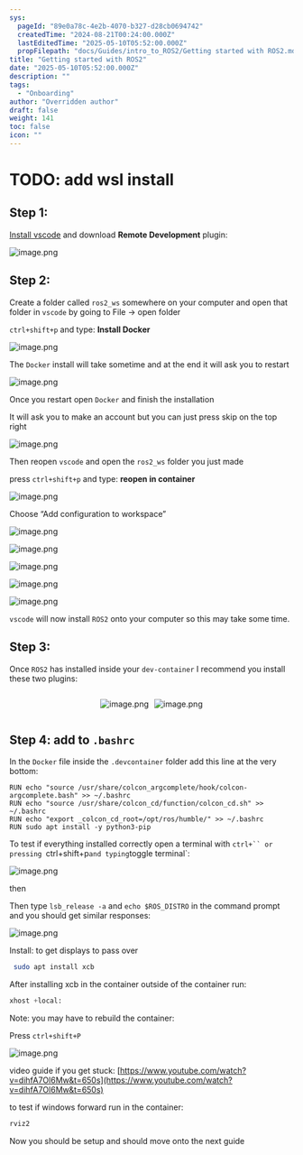 ```yaml
---
sys:
  pageId: "89e0a78c-4e2b-4070-b327-d28cb0694742"
  createdTime: "2024-08-21T00:24:00.000Z"
  lastEditedTime: "2025-05-10T05:52:00.000Z"
  propFilepath: "docs/Guides/intro_to_ROS2/Getting started with ROS2.md"
title: "Getting started with ROS2"
date: "2025-05-10T05:52:00.000Z"
description: ""
tags:
  - "Onboarding"
author: "Overridden author"
draft: false
weight: 141
toc: false
icon: ""
---
```


# TODO: add wsl install

## Step 1:

[Install vscode](https://code.visualstudio.com/download) and download **Remote Development** plugin:

![image.png](https://prod-files-secure.s3.us-west-2.amazonaws.com/d518164a-d88e-44d1-a4ee-3adb3bd8bce0/efb52993-1881-4a40-b95e-6f020334f022/image.png?X-Amz-Algorithm=AWS4-HMAC-SHA256&X-Amz-Content-Sha256=UNSIGNED-PAYLOAD&X-Amz-Credential=ASIAZI2LB466TQGZVBQZ%2F20250617%2Fus-west-2%2Fs3%2Faws4_request&X-Amz-Date=20250617T061321Z&X-Amz-Expires=3600&X-Amz-Security-Token=IQoJb3JpZ2luX2VjEIX%2F%2F%2F%2F%2F%2F%2F%2F%2F%2FwEaCXVzLXdlc3QtMiJIMEYCIQDZoh4IFT9qVK%2BHyyzFAa59F9RM%2F8n%2FTViLJ6vBqkK85QIhAI%2BzTZmnBkm3B5TqeP5x2JApPOnsttcXrVhYNjVzElK7Kv8DCG4QABoMNjM3NDIzMTgzODA1IgyKhuV%2F4qhQGpGkWk8q3ANDGtxM54E2Oxw%2F12gCw6ThxiejVCjqNIqUFOhC5ucsFDlSFJpF%2FtXracGi56doj8q50f2Clwabl91L2SKujs1BxEyvxSqCXpEqm0S2qg04U0G%2F%2Bz1QbDzvnnSqaLhNnZk%2Bsx5EaqLEOJmkJJ5IxW7VblXLXAN2kki%2Bczu1RApiUUshxyVmR%2FyEZBVUwfKAlJEqv01KiWoyC4m%2BRReEgu%2FtmVFdXGdH8iJvoVVh3Q8H5WBDAaEK7PgnU5Df5Lf134oYd8hQtJcDfdrMWlwvU4hYMdElso%2F8WeNhk8fz8m1JwC22TsEzUBxinNpABtbg0AWUN7nKJuf6Ikt2m9NcoZEwqob7nM8Suep5jLnwAQZJgMl3mPPQjukOJo9jyG7u0lcx6kKnMjWnuU09WvV8dqkWifeFcuLIZ0nWBF93%2BFJzY9DPHO35xiLQApkxdshKQTzx9mNFHG%2FvhvuDVxw458z1wFSP%2BotDluu250JYZ5Zy9krsoYQQIuKDGslDIFglCpooXObWeqMCsiPArYH%2FcTXG5I69nqEBbbam%2Fal5LTaK6Mop2%2BU8KvVqBLVNTYFgD3CWdmuAe9ax%2FwATl9kD0FutgTEOBGZ7tuwBY85SCVXYvGshwE%2FgWZt6We8v6TCS7cPCBjqkAQX1EstAs85QUDT%2BVN2vZaL%2Bro2%2BLgMPkbkD9iSM6dDEH1SQ%2FPQCINzLzsThGfPALkJO%2FMPazAgg14gBS0uJG2Zn8O5S6lUI7Ovr3aeIH9awgDUtwFs%2FpBfDAQsuk1x9sBsHdMj1%2BIQ53M%2BHVsdskDeozGm6vKXTRUmUUC8kh0gew1777cqE%2F4sqIVeMSY6RJQfcFT0Wj%2BRptDXPhZDxoNtLKXwU&X-Amz-Signature=9874261ad4c0a12e279bfe88a08c7b9de5123e02ff8511d81d13cfb733950360&X-Amz-SignedHeaders=host&x-amz-checksum-mode=ENABLED&x-id=GetObject)

## Step 2:

Create a folder called `ros2_ws` somewhere on your computer and open that folder in `vscode` by going to File → open folder 

`ctrl+shift+p` and type: **Install Docker**

![image.png](https://prod-files-secure.s3.us-west-2.amazonaws.com/d518164a-d88e-44d1-a4ee-3adb3bd8bce0/2269dc0e-1cd5-47ff-bceb-c04ad9b2eab0/image.png?X-Amz-Algorithm=AWS4-HMAC-SHA256&X-Amz-Content-Sha256=UNSIGNED-PAYLOAD&X-Amz-Credential=ASIAZI2LB466TQGZVBQZ%2F20250617%2Fus-west-2%2Fs3%2Faws4_request&X-Amz-Date=20250617T061321Z&X-Amz-Expires=3600&X-Amz-Security-Token=IQoJb3JpZ2luX2VjEIX%2F%2F%2F%2F%2F%2F%2F%2F%2F%2FwEaCXVzLXdlc3QtMiJIMEYCIQDZoh4IFT9qVK%2BHyyzFAa59F9RM%2F8n%2FTViLJ6vBqkK85QIhAI%2BzTZmnBkm3B5TqeP5x2JApPOnsttcXrVhYNjVzElK7Kv8DCG4QABoMNjM3NDIzMTgzODA1IgyKhuV%2F4qhQGpGkWk8q3ANDGtxM54E2Oxw%2F12gCw6ThxiejVCjqNIqUFOhC5ucsFDlSFJpF%2FtXracGi56doj8q50f2Clwabl91L2SKujs1BxEyvxSqCXpEqm0S2qg04U0G%2F%2Bz1QbDzvnnSqaLhNnZk%2Bsx5EaqLEOJmkJJ5IxW7VblXLXAN2kki%2Bczu1RApiUUshxyVmR%2FyEZBVUwfKAlJEqv01KiWoyC4m%2BRReEgu%2FtmVFdXGdH8iJvoVVh3Q8H5WBDAaEK7PgnU5Df5Lf134oYd8hQtJcDfdrMWlwvU4hYMdElso%2F8WeNhk8fz8m1JwC22TsEzUBxinNpABtbg0AWUN7nKJuf6Ikt2m9NcoZEwqob7nM8Suep5jLnwAQZJgMl3mPPQjukOJo9jyG7u0lcx6kKnMjWnuU09WvV8dqkWifeFcuLIZ0nWBF93%2BFJzY9DPHO35xiLQApkxdshKQTzx9mNFHG%2FvhvuDVxw458z1wFSP%2BotDluu250JYZ5Zy9krsoYQQIuKDGslDIFglCpooXObWeqMCsiPArYH%2FcTXG5I69nqEBbbam%2Fal5LTaK6Mop2%2BU8KvVqBLVNTYFgD3CWdmuAe9ax%2FwATl9kD0FutgTEOBGZ7tuwBY85SCVXYvGshwE%2FgWZt6We8v6TCS7cPCBjqkAQX1EstAs85QUDT%2BVN2vZaL%2Bro2%2BLgMPkbkD9iSM6dDEH1SQ%2FPQCINzLzsThGfPALkJO%2FMPazAgg14gBS0uJG2Zn8O5S6lUI7Ovr3aeIH9awgDUtwFs%2FpBfDAQsuk1x9sBsHdMj1%2BIQ53M%2BHVsdskDeozGm6vKXTRUmUUC8kh0gew1777cqE%2F4sqIVeMSY6RJQfcFT0Wj%2BRptDXPhZDxoNtLKXwU&X-Amz-Signature=2da5e2feb234a105449b2e74b5b6c8bc5e22e305ed5269cc71b106929838ef2b&X-Amz-SignedHeaders=host&x-amz-checksum-mode=ENABLED&x-id=GetObject)

The `Docker` install will take sometime and at the end it will ask you to restart

![image.png](https://prod-files-secure.s3.us-west-2.amazonaws.com/d518164a-d88e-44d1-a4ee-3adb3bd8bce0/ed233f78-be33-4b1f-b89c-9c346c0e961e/image.png?X-Amz-Algorithm=AWS4-HMAC-SHA256&X-Amz-Content-Sha256=UNSIGNED-PAYLOAD&X-Amz-Credential=ASIAZI2LB466TQGZVBQZ%2F20250617%2Fus-west-2%2Fs3%2Faws4_request&X-Amz-Date=20250617T061321Z&X-Amz-Expires=3600&X-Amz-Security-Token=IQoJb3JpZ2luX2VjEIX%2F%2F%2F%2F%2F%2F%2F%2F%2F%2FwEaCXVzLXdlc3QtMiJIMEYCIQDZoh4IFT9qVK%2BHyyzFAa59F9RM%2F8n%2FTViLJ6vBqkK85QIhAI%2BzTZmnBkm3B5TqeP5x2JApPOnsttcXrVhYNjVzElK7Kv8DCG4QABoMNjM3NDIzMTgzODA1IgyKhuV%2F4qhQGpGkWk8q3ANDGtxM54E2Oxw%2F12gCw6ThxiejVCjqNIqUFOhC5ucsFDlSFJpF%2FtXracGi56doj8q50f2Clwabl91L2SKujs1BxEyvxSqCXpEqm0S2qg04U0G%2F%2Bz1QbDzvnnSqaLhNnZk%2Bsx5EaqLEOJmkJJ5IxW7VblXLXAN2kki%2Bczu1RApiUUshxyVmR%2FyEZBVUwfKAlJEqv01KiWoyC4m%2BRReEgu%2FtmVFdXGdH8iJvoVVh3Q8H5WBDAaEK7PgnU5Df5Lf134oYd8hQtJcDfdrMWlwvU4hYMdElso%2F8WeNhk8fz8m1JwC22TsEzUBxinNpABtbg0AWUN7nKJuf6Ikt2m9NcoZEwqob7nM8Suep5jLnwAQZJgMl3mPPQjukOJo9jyG7u0lcx6kKnMjWnuU09WvV8dqkWifeFcuLIZ0nWBF93%2BFJzY9DPHO35xiLQApkxdshKQTzx9mNFHG%2FvhvuDVxw458z1wFSP%2BotDluu250JYZ5Zy9krsoYQQIuKDGslDIFglCpooXObWeqMCsiPArYH%2FcTXG5I69nqEBbbam%2Fal5LTaK6Mop2%2BU8KvVqBLVNTYFgD3CWdmuAe9ax%2FwATl9kD0FutgTEOBGZ7tuwBY85SCVXYvGshwE%2FgWZt6We8v6TCS7cPCBjqkAQX1EstAs85QUDT%2BVN2vZaL%2Bro2%2BLgMPkbkD9iSM6dDEH1SQ%2FPQCINzLzsThGfPALkJO%2FMPazAgg14gBS0uJG2Zn8O5S6lUI7Ovr3aeIH9awgDUtwFs%2FpBfDAQsuk1x9sBsHdMj1%2BIQ53M%2BHVsdskDeozGm6vKXTRUmUUC8kh0gew1777cqE%2F4sqIVeMSY6RJQfcFT0Wj%2BRptDXPhZDxoNtLKXwU&X-Amz-Signature=f9b1e696372c05e48ed3e73f074add7daaf08889c4df315f465a8fc7eb074393&X-Amz-SignedHeaders=host&x-amz-checksum-mode=ENABLED&x-id=GetObject)

Once you restart open `Docker` and finish the installation

It will ask you to make an account but you can just press skip on the top right

![image.png](https://prod-files-secure.s3.us-west-2.amazonaws.com/d518164a-d88e-44d1-a4ee-3adb3bd8bce0/21010ad9-1659-4fd9-9f59-9932a09b2a3d/image.png?X-Amz-Algorithm=AWS4-HMAC-SHA256&X-Amz-Content-Sha256=UNSIGNED-PAYLOAD&X-Amz-Credential=ASIAZI2LB466TQGZVBQZ%2F20250617%2Fus-west-2%2Fs3%2Faws4_request&X-Amz-Date=20250617T061321Z&X-Amz-Expires=3600&X-Amz-Security-Token=IQoJb3JpZ2luX2VjEIX%2F%2F%2F%2F%2F%2F%2F%2F%2F%2FwEaCXVzLXdlc3QtMiJIMEYCIQDZoh4IFT9qVK%2BHyyzFAa59F9RM%2F8n%2FTViLJ6vBqkK85QIhAI%2BzTZmnBkm3B5TqeP5x2JApPOnsttcXrVhYNjVzElK7Kv8DCG4QABoMNjM3NDIzMTgzODA1IgyKhuV%2F4qhQGpGkWk8q3ANDGtxM54E2Oxw%2F12gCw6ThxiejVCjqNIqUFOhC5ucsFDlSFJpF%2FtXracGi56doj8q50f2Clwabl91L2SKujs1BxEyvxSqCXpEqm0S2qg04U0G%2F%2Bz1QbDzvnnSqaLhNnZk%2Bsx5EaqLEOJmkJJ5IxW7VblXLXAN2kki%2Bczu1RApiUUshxyVmR%2FyEZBVUwfKAlJEqv01KiWoyC4m%2BRReEgu%2FtmVFdXGdH8iJvoVVh3Q8H5WBDAaEK7PgnU5Df5Lf134oYd8hQtJcDfdrMWlwvU4hYMdElso%2F8WeNhk8fz8m1JwC22TsEzUBxinNpABtbg0AWUN7nKJuf6Ikt2m9NcoZEwqob7nM8Suep5jLnwAQZJgMl3mPPQjukOJo9jyG7u0lcx6kKnMjWnuU09WvV8dqkWifeFcuLIZ0nWBF93%2BFJzY9DPHO35xiLQApkxdshKQTzx9mNFHG%2FvhvuDVxw458z1wFSP%2BotDluu250JYZ5Zy9krsoYQQIuKDGslDIFglCpooXObWeqMCsiPArYH%2FcTXG5I69nqEBbbam%2Fal5LTaK6Mop2%2BU8KvVqBLVNTYFgD3CWdmuAe9ax%2FwATl9kD0FutgTEOBGZ7tuwBY85SCVXYvGshwE%2FgWZt6We8v6TCS7cPCBjqkAQX1EstAs85QUDT%2BVN2vZaL%2Bro2%2BLgMPkbkD9iSM6dDEH1SQ%2FPQCINzLzsThGfPALkJO%2FMPazAgg14gBS0uJG2Zn8O5S6lUI7Ovr3aeIH9awgDUtwFs%2FpBfDAQsuk1x9sBsHdMj1%2BIQ53M%2BHVsdskDeozGm6vKXTRUmUUC8kh0gew1777cqE%2F4sqIVeMSY6RJQfcFT0Wj%2BRptDXPhZDxoNtLKXwU&X-Amz-Signature=5127f6dde7af5cab617696ef7eb8e7b991a3a65d82af17acc4794d5263fbbf2a&X-Amz-SignedHeaders=host&x-amz-checksum-mode=ENABLED&x-id=GetObject)

Then reopen `vscode` and open the `ros2_ws` folder you just made

press `ctrl+shift+p` and type: **reopen in container**

![image.png](https://prod-files-secure.s3.us-west-2.amazonaws.com/d518164a-d88e-44d1-a4ee-3adb3bd8bce0/4e93b8c2-41ad-488c-8095-c74205196118/image.png?X-Amz-Algorithm=AWS4-HMAC-SHA256&X-Amz-Content-Sha256=UNSIGNED-PAYLOAD&X-Amz-Credential=ASIAZI2LB466TQGZVBQZ%2F20250617%2Fus-west-2%2Fs3%2Faws4_request&X-Amz-Date=20250617T061321Z&X-Amz-Expires=3600&X-Amz-Security-Token=IQoJb3JpZ2luX2VjEIX%2F%2F%2F%2F%2F%2F%2F%2F%2F%2FwEaCXVzLXdlc3QtMiJIMEYCIQDZoh4IFT9qVK%2BHyyzFAa59F9RM%2F8n%2FTViLJ6vBqkK85QIhAI%2BzTZmnBkm3B5TqeP5x2JApPOnsttcXrVhYNjVzElK7Kv8DCG4QABoMNjM3NDIzMTgzODA1IgyKhuV%2F4qhQGpGkWk8q3ANDGtxM54E2Oxw%2F12gCw6ThxiejVCjqNIqUFOhC5ucsFDlSFJpF%2FtXracGi56doj8q50f2Clwabl91L2SKujs1BxEyvxSqCXpEqm0S2qg04U0G%2F%2Bz1QbDzvnnSqaLhNnZk%2Bsx5EaqLEOJmkJJ5IxW7VblXLXAN2kki%2Bczu1RApiUUshxyVmR%2FyEZBVUwfKAlJEqv01KiWoyC4m%2BRReEgu%2FtmVFdXGdH8iJvoVVh3Q8H5WBDAaEK7PgnU5Df5Lf134oYd8hQtJcDfdrMWlwvU4hYMdElso%2F8WeNhk8fz8m1JwC22TsEzUBxinNpABtbg0AWUN7nKJuf6Ikt2m9NcoZEwqob7nM8Suep5jLnwAQZJgMl3mPPQjukOJo9jyG7u0lcx6kKnMjWnuU09WvV8dqkWifeFcuLIZ0nWBF93%2BFJzY9DPHO35xiLQApkxdshKQTzx9mNFHG%2FvhvuDVxw458z1wFSP%2BotDluu250JYZ5Zy9krsoYQQIuKDGslDIFglCpooXObWeqMCsiPArYH%2FcTXG5I69nqEBbbam%2Fal5LTaK6Mop2%2BU8KvVqBLVNTYFgD3CWdmuAe9ax%2FwATl9kD0FutgTEOBGZ7tuwBY85SCVXYvGshwE%2FgWZt6We8v6TCS7cPCBjqkAQX1EstAs85QUDT%2BVN2vZaL%2Bro2%2BLgMPkbkD9iSM6dDEH1SQ%2FPQCINzLzsThGfPALkJO%2FMPazAgg14gBS0uJG2Zn8O5S6lUI7Ovr3aeIH9awgDUtwFs%2FpBfDAQsuk1x9sBsHdMj1%2BIQ53M%2BHVsdskDeozGm6vKXTRUmUUC8kh0gew1777cqE%2F4sqIVeMSY6RJQfcFT0Wj%2BRptDXPhZDxoNtLKXwU&X-Amz-Signature=561ca9a29876638c859d849ba507a8c75f758730ae3dce12fa74546cc671a54f&X-Amz-SignedHeaders=host&x-amz-checksum-mode=ENABLED&x-id=GetObject)

Choose “Add configuration to workspace”

![image.png](https://prod-files-secure.s3.us-west-2.amazonaws.com/d518164a-d88e-44d1-a4ee-3adb3bd8bce0/9560b282-5060-4989-ba37-97e7b2c22476/image.png?X-Amz-Algorithm=AWS4-HMAC-SHA256&X-Amz-Content-Sha256=UNSIGNED-PAYLOAD&X-Amz-Credential=ASIAZI2LB466TQGZVBQZ%2F20250617%2Fus-west-2%2Fs3%2Faws4_request&X-Amz-Date=20250617T061321Z&X-Amz-Expires=3600&X-Amz-Security-Token=IQoJb3JpZ2luX2VjEIX%2F%2F%2F%2F%2F%2F%2F%2F%2F%2FwEaCXVzLXdlc3QtMiJIMEYCIQDZoh4IFT9qVK%2BHyyzFAa59F9RM%2F8n%2FTViLJ6vBqkK85QIhAI%2BzTZmnBkm3B5TqeP5x2JApPOnsttcXrVhYNjVzElK7Kv8DCG4QABoMNjM3NDIzMTgzODA1IgyKhuV%2F4qhQGpGkWk8q3ANDGtxM54E2Oxw%2F12gCw6ThxiejVCjqNIqUFOhC5ucsFDlSFJpF%2FtXracGi56doj8q50f2Clwabl91L2SKujs1BxEyvxSqCXpEqm0S2qg04U0G%2F%2Bz1QbDzvnnSqaLhNnZk%2Bsx5EaqLEOJmkJJ5IxW7VblXLXAN2kki%2Bczu1RApiUUshxyVmR%2FyEZBVUwfKAlJEqv01KiWoyC4m%2BRReEgu%2FtmVFdXGdH8iJvoVVh3Q8H5WBDAaEK7PgnU5Df5Lf134oYd8hQtJcDfdrMWlwvU4hYMdElso%2F8WeNhk8fz8m1JwC22TsEzUBxinNpABtbg0AWUN7nKJuf6Ikt2m9NcoZEwqob7nM8Suep5jLnwAQZJgMl3mPPQjukOJo9jyG7u0lcx6kKnMjWnuU09WvV8dqkWifeFcuLIZ0nWBF93%2BFJzY9DPHO35xiLQApkxdshKQTzx9mNFHG%2FvhvuDVxw458z1wFSP%2BotDluu250JYZ5Zy9krsoYQQIuKDGslDIFglCpooXObWeqMCsiPArYH%2FcTXG5I69nqEBbbam%2Fal5LTaK6Mop2%2BU8KvVqBLVNTYFgD3CWdmuAe9ax%2FwATl9kD0FutgTEOBGZ7tuwBY85SCVXYvGshwE%2FgWZt6We8v6TCS7cPCBjqkAQX1EstAs85QUDT%2BVN2vZaL%2Bro2%2BLgMPkbkD9iSM6dDEH1SQ%2FPQCINzLzsThGfPALkJO%2FMPazAgg14gBS0uJG2Zn8O5S6lUI7Ovr3aeIH9awgDUtwFs%2FpBfDAQsuk1x9sBsHdMj1%2BIQ53M%2BHVsdskDeozGm6vKXTRUmUUC8kh0gew1777cqE%2F4sqIVeMSY6RJQfcFT0Wj%2BRptDXPhZDxoNtLKXwU&X-Amz-Signature=a842135d0471496ebc071ffbfe61428f19dbbf8025719cf435920ec167f0250b&X-Amz-SignedHeaders=host&x-amz-checksum-mode=ENABLED&x-id=GetObject)

![image.png](https://prod-files-secure.s3.us-west-2.amazonaws.com/d518164a-d88e-44d1-a4ee-3adb3bd8bce0/2ee63f81-886b-48e8-a553-dc6e5eac99e4/image.png?X-Amz-Algorithm=AWS4-HMAC-SHA256&X-Amz-Content-Sha256=UNSIGNED-PAYLOAD&X-Amz-Credential=ASIAZI2LB466TQGZVBQZ%2F20250617%2Fus-west-2%2Fs3%2Faws4_request&X-Amz-Date=20250617T061321Z&X-Amz-Expires=3600&X-Amz-Security-Token=IQoJb3JpZ2luX2VjEIX%2F%2F%2F%2F%2F%2F%2F%2F%2F%2FwEaCXVzLXdlc3QtMiJIMEYCIQDZoh4IFT9qVK%2BHyyzFAa59F9RM%2F8n%2FTViLJ6vBqkK85QIhAI%2BzTZmnBkm3B5TqeP5x2JApPOnsttcXrVhYNjVzElK7Kv8DCG4QABoMNjM3NDIzMTgzODA1IgyKhuV%2F4qhQGpGkWk8q3ANDGtxM54E2Oxw%2F12gCw6ThxiejVCjqNIqUFOhC5ucsFDlSFJpF%2FtXracGi56doj8q50f2Clwabl91L2SKujs1BxEyvxSqCXpEqm0S2qg04U0G%2F%2Bz1QbDzvnnSqaLhNnZk%2Bsx5EaqLEOJmkJJ5IxW7VblXLXAN2kki%2Bczu1RApiUUshxyVmR%2FyEZBVUwfKAlJEqv01KiWoyC4m%2BRReEgu%2FtmVFdXGdH8iJvoVVh3Q8H5WBDAaEK7PgnU5Df5Lf134oYd8hQtJcDfdrMWlwvU4hYMdElso%2F8WeNhk8fz8m1JwC22TsEzUBxinNpABtbg0AWUN7nKJuf6Ikt2m9NcoZEwqob7nM8Suep5jLnwAQZJgMl3mPPQjukOJo9jyG7u0lcx6kKnMjWnuU09WvV8dqkWifeFcuLIZ0nWBF93%2BFJzY9DPHO35xiLQApkxdshKQTzx9mNFHG%2FvhvuDVxw458z1wFSP%2BotDluu250JYZ5Zy9krsoYQQIuKDGslDIFglCpooXObWeqMCsiPArYH%2FcTXG5I69nqEBbbam%2Fal5LTaK6Mop2%2BU8KvVqBLVNTYFgD3CWdmuAe9ax%2FwATl9kD0FutgTEOBGZ7tuwBY85SCVXYvGshwE%2FgWZt6We8v6TCS7cPCBjqkAQX1EstAs85QUDT%2BVN2vZaL%2Bro2%2BLgMPkbkD9iSM6dDEH1SQ%2FPQCINzLzsThGfPALkJO%2FMPazAgg14gBS0uJG2Zn8O5S6lUI7Ovr3aeIH9awgDUtwFs%2FpBfDAQsuk1x9sBsHdMj1%2BIQ53M%2BHVsdskDeozGm6vKXTRUmUUC8kh0gew1777cqE%2F4sqIVeMSY6RJQfcFT0Wj%2BRptDXPhZDxoNtLKXwU&X-Amz-Signature=5a97986b40f26e5ca7ad3c1b058f3835bb7f91182cfe5a796bece9917d81e7ba&X-Amz-SignedHeaders=host&x-amz-checksum-mode=ENABLED&x-id=GetObject)

![image.png](https://prod-files-secure.s3.us-west-2.amazonaws.com/d518164a-d88e-44d1-a4ee-3adb3bd8bce0/ae1580b2-b048-407e-aed9-b584224a7a04/image.png?X-Amz-Algorithm=AWS4-HMAC-SHA256&X-Amz-Content-Sha256=UNSIGNED-PAYLOAD&X-Amz-Credential=ASIAZI2LB466TQGZVBQZ%2F20250617%2Fus-west-2%2Fs3%2Faws4_request&X-Amz-Date=20250617T061321Z&X-Amz-Expires=3600&X-Amz-Security-Token=IQoJb3JpZ2luX2VjEIX%2F%2F%2F%2F%2F%2F%2F%2F%2F%2FwEaCXVzLXdlc3QtMiJIMEYCIQDZoh4IFT9qVK%2BHyyzFAa59F9RM%2F8n%2FTViLJ6vBqkK85QIhAI%2BzTZmnBkm3B5TqeP5x2JApPOnsttcXrVhYNjVzElK7Kv8DCG4QABoMNjM3NDIzMTgzODA1IgyKhuV%2F4qhQGpGkWk8q3ANDGtxM54E2Oxw%2F12gCw6ThxiejVCjqNIqUFOhC5ucsFDlSFJpF%2FtXracGi56doj8q50f2Clwabl91L2SKujs1BxEyvxSqCXpEqm0S2qg04U0G%2F%2Bz1QbDzvnnSqaLhNnZk%2Bsx5EaqLEOJmkJJ5IxW7VblXLXAN2kki%2Bczu1RApiUUshxyVmR%2FyEZBVUwfKAlJEqv01KiWoyC4m%2BRReEgu%2FtmVFdXGdH8iJvoVVh3Q8H5WBDAaEK7PgnU5Df5Lf134oYd8hQtJcDfdrMWlwvU4hYMdElso%2F8WeNhk8fz8m1JwC22TsEzUBxinNpABtbg0AWUN7nKJuf6Ikt2m9NcoZEwqob7nM8Suep5jLnwAQZJgMl3mPPQjukOJo9jyG7u0lcx6kKnMjWnuU09WvV8dqkWifeFcuLIZ0nWBF93%2BFJzY9DPHO35xiLQApkxdshKQTzx9mNFHG%2FvhvuDVxw458z1wFSP%2BotDluu250JYZ5Zy9krsoYQQIuKDGslDIFglCpooXObWeqMCsiPArYH%2FcTXG5I69nqEBbbam%2Fal5LTaK6Mop2%2BU8KvVqBLVNTYFgD3CWdmuAe9ax%2FwATl9kD0FutgTEOBGZ7tuwBY85SCVXYvGshwE%2FgWZt6We8v6TCS7cPCBjqkAQX1EstAs85QUDT%2BVN2vZaL%2Bro2%2BLgMPkbkD9iSM6dDEH1SQ%2FPQCINzLzsThGfPALkJO%2FMPazAgg14gBS0uJG2Zn8O5S6lUI7Ovr3aeIH9awgDUtwFs%2FpBfDAQsuk1x9sBsHdMj1%2BIQ53M%2BHVsdskDeozGm6vKXTRUmUUC8kh0gew1777cqE%2F4sqIVeMSY6RJQfcFT0Wj%2BRptDXPhZDxoNtLKXwU&X-Amz-Signature=02dc57d71509b96ee4aade1fdfa84be93cfb44ba35474c94ffa862924d198895&X-Amz-SignedHeaders=host&x-amz-checksum-mode=ENABLED&x-id=GetObject)

![image.png](https://prod-files-secure.s3.us-west-2.amazonaws.com/d518164a-d88e-44d1-a4ee-3adb3bd8bce0/53255b28-f75e-430f-b9e3-c0ac8577e42b/image.png?X-Amz-Algorithm=AWS4-HMAC-SHA256&X-Amz-Content-Sha256=UNSIGNED-PAYLOAD&X-Amz-Credential=ASIAZI2LB466TQGZVBQZ%2F20250617%2Fus-west-2%2Fs3%2Faws4_request&X-Amz-Date=20250617T061321Z&X-Amz-Expires=3600&X-Amz-Security-Token=IQoJb3JpZ2luX2VjEIX%2F%2F%2F%2F%2F%2F%2F%2F%2F%2FwEaCXVzLXdlc3QtMiJIMEYCIQDZoh4IFT9qVK%2BHyyzFAa59F9RM%2F8n%2FTViLJ6vBqkK85QIhAI%2BzTZmnBkm3B5TqeP5x2JApPOnsttcXrVhYNjVzElK7Kv8DCG4QABoMNjM3NDIzMTgzODA1IgyKhuV%2F4qhQGpGkWk8q3ANDGtxM54E2Oxw%2F12gCw6ThxiejVCjqNIqUFOhC5ucsFDlSFJpF%2FtXracGi56doj8q50f2Clwabl91L2SKujs1BxEyvxSqCXpEqm0S2qg04U0G%2F%2Bz1QbDzvnnSqaLhNnZk%2Bsx5EaqLEOJmkJJ5IxW7VblXLXAN2kki%2Bczu1RApiUUshxyVmR%2FyEZBVUwfKAlJEqv01KiWoyC4m%2BRReEgu%2FtmVFdXGdH8iJvoVVh3Q8H5WBDAaEK7PgnU5Df5Lf134oYd8hQtJcDfdrMWlwvU4hYMdElso%2F8WeNhk8fz8m1JwC22TsEzUBxinNpABtbg0AWUN7nKJuf6Ikt2m9NcoZEwqob7nM8Suep5jLnwAQZJgMl3mPPQjukOJo9jyG7u0lcx6kKnMjWnuU09WvV8dqkWifeFcuLIZ0nWBF93%2BFJzY9DPHO35xiLQApkxdshKQTzx9mNFHG%2FvhvuDVxw458z1wFSP%2BotDluu250JYZ5Zy9krsoYQQIuKDGslDIFglCpooXObWeqMCsiPArYH%2FcTXG5I69nqEBbbam%2Fal5LTaK6Mop2%2BU8KvVqBLVNTYFgD3CWdmuAe9ax%2FwATl9kD0FutgTEOBGZ7tuwBY85SCVXYvGshwE%2FgWZt6We8v6TCS7cPCBjqkAQX1EstAs85QUDT%2BVN2vZaL%2Bro2%2BLgMPkbkD9iSM6dDEH1SQ%2FPQCINzLzsThGfPALkJO%2FMPazAgg14gBS0uJG2Zn8O5S6lUI7Ovr3aeIH9awgDUtwFs%2FpBfDAQsuk1x9sBsHdMj1%2BIQ53M%2BHVsdskDeozGm6vKXTRUmUUC8kh0gew1777cqE%2F4sqIVeMSY6RJQfcFT0Wj%2BRptDXPhZDxoNtLKXwU&X-Amz-Signature=5cd7146dc70668efb376b00069a1a0f35742259ae83c6a1c0376c05f043f32ef&X-Amz-SignedHeaders=host&x-amz-checksum-mode=ENABLED&x-id=GetObject)

![image.png](https://prod-files-secure.s3.us-west-2.amazonaws.com/d518164a-d88e-44d1-a4ee-3adb3bd8bce0/7c562767-5af9-4ffb-97d1-327bcdf4ee00/image.png?X-Amz-Algorithm=AWS4-HMAC-SHA256&X-Amz-Content-Sha256=UNSIGNED-PAYLOAD&X-Amz-Credential=ASIAZI2LB466TQGZVBQZ%2F20250617%2Fus-west-2%2Fs3%2Faws4_request&X-Amz-Date=20250617T061321Z&X-Amz-Expires=3600&X-Amz-Security-Token=IQoJb3JpZ2luX2VjEIX%2F%2F%2F%2F%2F%2F%2F%2F%2F%2FwEaCXVzLXdlc3QtMiJIMEYCIQDZoh4IFT9qVK%2BHyyzFAa59F9RM%2F8n%2FTViLJ6vBqkK85QIhAI%2BzTZmnBkm3B5TqeP5x2JApPOnsttcXrVhYNjVzElK7Kv8DCG4QABoMNjM3NDIzMTgzODA1IgyKhuV%2F4qhQGpGkWk8q3ANDGtxM54E2Oxw%2F12gCw6ThxiejVCjqNIqUFOhC5ucsFDlSFJpF%2FtXracGi56doj8q50f2Clwabl91L2SKujs1BxEyvxSqCXpEqm0S2qg04U0G%2F%2Bz1QbDzvnnSqaLhNnZk%2Bsx5EaqLEOJmkJJ5IxW7VblXLXAN2kki%2Bczu1RApiUUshxyVmR%2FyEZBVUwfKAlJEqv01KiWoyC4m%2BRReEgu%2FtmVFdXGdH8iJvoVVh3Q8H5WBDAaEK7PgnU5Df5Lf134oYd8hQtJcDfdrMWlwvU4hYMdElso%2F8WeNhk8fz8m1JwC22TsEzUBxinNpABtbg0AWUN7nKJuf6Ikt2m9NcoZEwqob7nM8Suep5jLnwAQZJgMl3mPPQjukOJo9jyG7u0lcx6kKnMjWnuU09WvV8dqkWifeFcuLIZ0nWBF93%2BFJzY9DPHO35xiLQApkxdshKQTzx9mNFHG%2FvhvuDVxw458z1wFSP%2BotDluu250JYZ5Zy9krsoYQQIuKDGslDIFglCpooXObWeqMCsiPArYH%2FcTXG5I69nqEBbbam%2Fal5LTaK6Mop2%2BU8KvVqBLVNTYFgD3CWdmuAe9ax%2FwATl9kD0FutgTEOBGZ7tuwBY85SCVXYvGshwE%2FgWZt6We8v6TCS7cPCBjqkAQX1EstAs85QUDT%2BVN2vZaL%2Bro2%2BLgMPkbkD9iSM6dDEH1SQ%2FPQCINzLzsThGfPALkJO%2FMPazAgg14gBS0uJG2Zn8O5S6lUI7Ovr3aeIH9awgDUtwFs%2FpBfDAQsuk1x9sBsHdMj1%2BIQ53M%2BHVsdskDeozGm6vKXTRUmUUC8kh0gew1777cqE%2F4sqIVeMSY6RJQfcFT0Wj%2BRptDXPhZDxoNtLKXwU&X-Amz-Signature=caa3e3de969b621bd7da968235f4307a90d379c2bc85d9e476b5353b88c94cc8&X-Amz-SignedHeaders=host&x-amz-checksum-mode=ENABLED&x-id=GetObject)

`vscode` will now install `ROS2` onto your computer so this may take some time.

## Step 3:

Once `ROS2` has installed inside your `dev-container` I recommend you install these two plugins:

<div style="display: flex;flex-direction: row; column-gap:10px; max-width: 630px;justify-content: center;">
<div>

![image.png](https://prod-files-secure.s3.us-west-2.amazonaws.com/d518164a-d88e-44d1-a4ee-3adb3bd8bce0/3fc3d550-5a54-4ba1-ba6b-faa01cdb7369/image.png?X-Amz-Algorithm=AWS4-HMAC-SHA256&X-Amz-Content-Sha256=UNSIGNED-PAYLOAD&X-Amz-Credential=ASIAZI2LB4662B5XOVCE%2F20250617%2Fus-west-2%2Fs3%2Faws4_request&X-Amz-Date=20250617T061326Z&X-Amz-Expires=3600&X-Amz-Security-Token=IQoJb3JpZ2luX2VjEIX%2F%2F%2F%2F%2F%2F%2F%2F%2F%2FwEaCXVzLXdlc3QtMiJHMEUCIDTG9iD2H8qMPM9KqoWZVzpu%2Fw7gMt26jcK58FkT2BcKAiEA4s%2B%2F8GgeZHXVInFqNdBe639d4GUb0Z8jEriODxs7m5Iq%2FwMIbhAAGgw2Mzc0MjMxODM4MDUiDFtkubxeXSA2DM7OOSrcA3dqLBUQ4gZ%2Fs6vAImLEaZCogjhAevGbkiOZXtTAqvBOxj6qNSGJ3yVNvaL%2BiDXlsmkXjDzK9oye0fW0zVOAfFXoxH1NCykODVn6bOvPVDKB42uDkPGg7Lic1Y0MsP1XgUkSeO%2FZ5mSFwhlsWMD6UrjuitIW2UdZfaLGoxgw1ZQFN%2Bt%2FPFDr%2FU9amEwblJ9EwDOL%2FarVEGN1ybXGhquE6057KMLc76P3MyVnegnY%2FWFp%2B5BNBxkEtTcucRoBDqGOrWbEamQx9hGIZqAEYG1b8YObhneM7F0e8TDZuZiFzmz71nK6hQ9JFF1KF39miMoAL80s4rSCi2qU%2FJsicWW3U%2BG3anvB8OJG5piXEhJ6R8TW5qUcZJq39L%2FPyEP6mVqP1N2PhqbspJAl5Cr3JdKFYL9%2BY3PgGQqozmJdJFBUyDwq6Oaw1fmGzApfFxP6cFaTNyUv%2FI%2FXSEtXZsezIwFrAhnQsp37C4Kjmiez8hkR9csSNm2x9o6%2BGN4o91iUiT0Rdg2byF35xLgHt5VIlvHtwHzpjAAElr3Fs1B5BMhX42hiFkfn0M2mGCAs3YboNlPX%2BVGZjjNiD9baKlH1M2jv1skbw8f7DXns%2FTkWTAZyDkST2txfMJrYeMjGc2JnMJrsw8IGOqUBj6HRT%2FnQh%2BHMGO12T7fJ8j%2Fkjans5XF4Oq1lwmqHgh8fRsFQs%2BAOGcuo%2BahCttOyWIBHB168fJx7Z4MBQsfIBqryMoVxTC4j5Y%2FuqIlvQgNbrn5kzzWYYnjmUQyKJGAAgeIkhtx7BrxgwU4eOdW3kxDQUc8BsAF0KVhR8qnZ%2BKttLburrND%2Fx5aYx%2BjO48l6kGo4tDKNqAaaFSQuSq4zhExVDpHm&X-Amz-Signature=f02d5e270486d675b75715a5fdb0bdd53d19ec649f041392fab44ca165001c5e&X-Amz-SignedHeaders=host&x-amz-checksum-mode=ENABLED&x-id=GetObject)

</div>
<div>

![image.png](https://prod-files-secure.s3.us-west-2.amazonaws.com/d518164a-d88e-44d1-a4ee-3adb3bd8bce0/d994cc66-13c2-4093-a5a3-f84cf4601a82/image.png?X-Amz-Algorithm=AWS4-HMAC-SHA256&X-Amz-Content-Sha256=UNSIGNED-PAYLOAD&X-Amz-Credential=ASIAZI2LB466U2XJ2QVU%2F20250617%2Fus-west-2%2Fs3%2Faws4_request&X-Amz-Date=20250617T061327Z&X-Amz-Expires=3600&X-Amz-Security-Token=IQoJb3JpZ2luX2VjEIX%2F%2F%2F%2F%2F%2F%2F%2F%2F%2FwEaCXVzLXdlc3QtMiJGMEQCIHYGnohJekLWD7vIz%2FoqIpVND%2FWHnmZr%2BUTjARmWe1QyAiALrwRzCb55PtvNz3usQaGfNOUxlgQ9aF0ZyveresZu3yr%2FAwhuEAAaDDYzNzQyMzE4MzgwNSIM0bCWfweJ4XFxoIMhKtwDOtJ6h1uHYUNCxu0coKc%2FtvUONbQaA9SUmsSX87x2Pr17rCRRpsx3e7mdEG5OvUFEn0IdMsN6i%2FiwgvjDZbfyE2X5y8LXHLKOSIgJK2ZNnKqaYPWPEuDrAc2cYYxTl3NqHkJr2Yrmw0bw0xur3mjeOpXVdPNjJt2clDIUMngwaHdvu%2BybtMfPRbFHIwD0QDNYeWWYvzRpz6nBH%2B%2B3RqYDbAq68ZYuqSZR98QmtppyR%2FP45yvKB3CwXzKwaAVJT5Cwy4C0JjzgSbTolLs7ME%2FTp8AGWTVNLzELgQ1Ho8jvKEuaDVybWRjg7jR1Z68%2B2gl1dCfQePpQYjceREWXTYz2rwTX5VKs8VleX4jBIxQUzZWFTbNhZTa08aPe0Ji%2BKudsV6y1JtPZmX2A7lO0RCopcfdpIpNOORGydEgKgWsPg94Jq2saq9tcGcAXzOkRWT%2FZj9NTdjf%2FQeddCSzIlz8tYwhvjsdNSfzFnTSSOn%2F%2BLn7GsrPwTcIZNWYBqw6%2BuwSZ2BZyAU%2F3%2BeBw75jQeu8MdrP6G03RAu94%2FdIC1zXzXh8D4Z3B0YoHIhKPbFCs3HAy4L%2FPr%2FCQu2mIVzOPFG41g8XeKBULcqCPrS3BFLWhmD6HTTeajpZcJcFR14Aw0ezDwgY6pgHkMcW9%2BaQPcEJTMjlaKb1AieDp5aBrleEqO1WzXLYfGXWFJajaZYAtvkzjvLHtOtGqHno5N%2Bu8ZveTT478Q0UnIZWykQWsdr2aajAIDy6SWuAugNLBKy89LLIDDVrtWpn9xRuW3Hav3ihsDLfgwQ5RDswWATNkfZIWWYgk8Pa%2FxJ3RFwks4SpJ8ycw86cdwkml2b3y6TBq0VdQwZeAR1V2oCXqSwUv&X-Amz-Signature=93e9d1658ced00ffe367ade5135f2a3ac3d40bfe75b1752a016f250340e561dc&X-Amz-SignedHeaders=host&x-amz-checksum-mode=ENABLED&x-id=GetObject)

</div>
</div>

## Step 4: add to `.bashrc`

In the `Docker` file inside the `.devcontainer` folder add this line at the very bottom: 

```docker
RUN echo "source /usr/share/colcon_argcomplete/hook/colcon-argcomplete.bash" >> ~/.bashrc
RUN echo "source /usr/share/colcon_cd/function/colcon_cd.sh" >> ~/.bashrc
RUN echo "export _colcon_cd_root=/opt/ros/humble/" >> ~/.bashrc
RUN sudo apt install -y python3-pip 
```

To test if everything installed correctly open a terminal with `ctrl+`` or pressing `ctrl+shift+p` and typing `toggle terminal`:

![image.png](https://prod-files-secure.s3.us-west-2.amazonaws.com/d518164a-d88e-44d1-a4ee-3adb3bd8bce0/6a4943d8-b04e-4c02-9a58-775f3384d1a5/image.png?X-Amz-Algorithm=AWS4-HMAC-SHA256&X-Amz-Content-Sha256=UNSIGNED-PAYLOAD&X-Amz-Credential=ASIAZI2LB466TQGZVBQZ%2F20250617%2Fus-west-2%2Fs3%2Faws4_request&X-Amz-Date=20250617T061321Z&X-Amz-Expires=3600&X-Amz-Security-Token=IQoJb3JpZ2luX2VjEIX%2F%2F%2F%2F%2F%2F%2F%2F%2F%2FwEaCXVzLXdlc3QtMiJIMEYCIQDZoh4IFT9qVK%2BHyyzFAa59F9RM%2F8n%2FTViLJ6vBqkK85QIhAI%2BzTZmnBkm3B5TqeP5x2JApPOnsttcXrVhYNjVzElK7Kv8DCG4QABoMNjM3NDIzMTgzODA1IgyKhuV%2F4qhQGpGkWk8q3ANDGtxM54E2Oxw%2F12gCw6ThxiejVCjqNIqUFOhC5ucsFDlSFJpF%2FtXracGi56doj8q50f2Clwabl91L2SKujs1BxEyvxSqCXpEqm0S2qg04U0G%2F%2Bz1QbDzvnnSqaLhNnZk%2Bsx5EaqLEOJmkJJ5IxW7VblXLXAN2kki%2Bczu1RApiUUshxyVmR%2FyEZBVUwfKAlJEqv01KiWoyC4m%2BRReEgu%2FtmVFdXGdH8iJvoVVh3Q8H5WBDAaEK7PgnU5Df5Lf134oYd8hQtJcDfdrMWlwvU4hYMdElso%2F8WeNhk8fz8m1JwC22TsEzUBxinNpABtbg0AWUN7nKJuf6Ikt2m9NcoZEwqob7nM8Suep5jLnwAQZJgMl3mPPQjukOJo9jyG7u0lcx6kKnMjWnuU09WvV8dqkWifeFcuLIZ0nWBF93%2BFJzY9DPHO35xiLQApkxdshKQTzx9mNFHG%2FvhvuDVxw458z1wFSP%2BotDluu250JYZ5Zy9krsoYQQIuKDGslDIFglCpooXObWeqMCsiPArYH%2FcTXG5I69nqEBbbam%2Fal5LTaK6Mop2%2BU8KvVqBLVNTYFgD3CWdmuAe9ax%2FwATl9kD0FutgTEOBGZ7tuwBY85SCVXYvGshwE%2FgWZt6We8v6TCS7cPCBjqkAQX1EstAs85QUDT%2BVN2vZaL%2Bro2%2BLgMPkbkD9iSM6dDEH1SQ%2FPQCINzLzsThGfPALkJO%2FMPazAgg14gBS0uJG2Zn8O5S6lUI7Ovr3aeIH9awgDUtwFs%2FpBfDAQsuk1x9sBsHdMj1%2BIQ53M%2BHVsdskDeozGm6vKXTRUmUUC8kh0gew1777cqE%2F4sqIVeMSY6RJQfcFT0Wj%2BRptDXPhZDxoNtLKXwU&X-Amz-Signature=0d22fa09ca7d4f3a4c5f8296f49aa1132c183c0b907c656129a352a543e5364d&X-Amz-SignedHeaders=host&x-amz-checksum-mode=ENABLED&x-id=GetObject)

then 

Then type `lsb_release -a` and `echo $ROS_DISTRO` in the command prompt and you should get similar responses:

![image.png](https://prod-files-secure.s3.us-west-2.amazonaws.com/d518164a-d88e-44d1-a4ee-3adb3bd8bce0/3e635dec-a805-4e85-8b9e-d000e5b71a4e/image.png?X-Amz-Algorithm=AWS4-HMAC-SHA256&X-Amz-Content-Sha256=UNSIGNED-PAYLOAD&X-Amz-Credential=ASIAZI2LB466TQGZVBQZ%2F20250617%2Fus-west-2%2Fs3%2Faws4_request&X-Amz-Date=20250617T061321Z&X-Amz-Expires=3600&X-Amz-Security-Token=IQoJb3JpZ2luX2VjEIX%2F%2F%2F%2F%2F%2F%2F%2F%2F%2FwEaCXVzLXdlc3QtMiJIMEYCIQDZoh4IFT9qVK%2BHyyzFAa59F9RM%2F8n%2FTViLJ6vBqkK85QIhAI%2BzTZmnBkm3B5TqeP5x2JApPOnsttcXrVhYNjVzElK7Kv8DCG4QABoMNjM3NDIzMTgzODA1IgyKhuV%2F4qhQGpGkWk8q3ANDGtxM54E2Oxw%2F12gCw6ThxiejVCjqNIqUFOhC5ucsFDlSFJpF%2FtXracGi56doj8q50f2Clwabl91L2SKujs1BxEyvxSqCXpEqm0S2qg04U0G%2F%2Bz1QbDzvnnSqaLhNnZk%2Bsx5EaqLEOJmkJJ5IxW7VblXLXAN2kki%2Bczu1RApiUUshxyVmR%2FyEZBVUwfKAlJEqv01KiWoyC4m%2BRReEgu%2FtmVFdXGdH8iJvoVVh3Q8H5WBDAaEK7PgnU5Df5Lf134oYd8hQtJcDfdrMWlwvU4hYMdElso%2F8WeNhk8fz8m1JwC22TsEzUBxinNpABtbg0AWUN7nKJuf6Ikt2m9NcoZEwqob7nM8Suep5jLnwAQZJgMl3mPPQjukOJo9jyG7u0lcx6kKnMjWnuU09WvV8dqkWifeFcuLIZ0nWBF93%2BFJzY9DPHO35xiLQApkxdshKQTzx9mNFHG%2FvhvuDVxw458z1wFSP%2BotDluu250JYZ5Zy9krsoYQQIuKDGslDIFglCpooXObWeqMCsiPArYH%2FcTXG5I69nqEBbbam%2Fal5LTaK6Mop2%2BU8KvVqBLVNTYFgD3CWdmuAe9ax%2FwATl9kD0FutgTEOBGZ7tuwBY85SCVXYvGshwE%2FgWZt6We8v6TCS7cPCBjqkAQX1EstAs85QUDT%2BVN2vZaL%2Bro2%2BLgMPkbkD9iSM6dDEH1SQ%2FPQCINzLzsThGfPALkJO%2FMPazAgg14gBS0uJG2Zn8O5S6lUI7Ovr3aeIH9awgDUtwFs%2FpBfDAQsuk1x9sBsHdMj1%2BIQ53M%2BHVsdskDeozGm6vKXTRUmUUC8kh0gew1777cqE%2F4sqIVeMSY6RJQfcFT0Wj%2BRptDXPhZDxoNtLKXwU&X-Amz-Signature=08bc4efbf48b796b9c0d9662717e8b4631366b5b09f2db33281f2c53120998c8&X-Amz-SignedHeaders=host&x-amz-checksum-mode=ENABLED&x-id=GetObject)

Install:  to get displays to pass over

```bash
 sudo apt install xcb
```

After installing xcb in the container outside of the container run:

```python
xhost +local:
```

Note: you may have to rebuild the container:

Press `ctrl+shift+P`

![image.png](https://prod-files-secure.s3.us-west-2.amazonaws.com/d518164a-d88e-44d1-a4ee-3adb3bd8bce0/6c2be660-2618-4c38-9c26-53554f7a0b7b/image.png?X-Amz-Algorithm=AWS4-HMAC-SHA256&X-Amz-Content-Sha256=UNSIGNED-PAYLOAD&X-Amz-Credential=ASIAZI2LB466TQGZVBQZ%2F20250617%2Fus-west-2%2Fs3%2Faws4_request&X-Amz-Date=20250617T061321Z&X-Amz-Expires=3600&X-Amz-Security-Token=IQoJb3JpZ2luX2VjEIX%2F%2F%2F%2F%2F%2F%2F%2F%2F%2FwEaCXVzLXdlc3QtMiJIMEYCIQDZoh4IFT9qVK%2BHyyzFAa59F9RM%2F8n%2FTViLJ6vBqkK85QIhAI%2BzTZmnBkm3B5TqeP5x2JApPOnsttcXrVhYNjVzElK7Kv8DCG4QABoMNjM3NDIzMTgzODA1IgyKhuV%2F4qhQGpGkWk8q3ANDGtxM54E2Oxw%2F12gCw6ThxiejVCjqNIqUFOhC5ucsFDlSFJpF%2FtXracGi56doj8q50f2Clwabl91L2SKujs1BxEyvxSqCXpEqm0S2qg04U0G%2F%2Bz1QbDzvnnSqaLhNnZk%2Bsx5EaqLEOJmkJJ5IxW7VblXLXAN2kki%2Bczu1RApiUUshxyVmR%2FyEZBVUwfKAlJEqv01KiWoyC4m%2BRReEgu%2FtmVFdXGdH8iJvoVVh3Q8H5WBDAaEK7PgnU5Df5Lf134oYd8hQtJcDfdrMWlwvU4hYMdElso%2F8WeNhk8fz8m1JwC22TsEzUBxinNpABtbg0AWUN7nKJuf6Ikt2m9NcoZEwqob7nM8Suep5jLnwAQZJgMl3mPPQjukOJo9jyG7u0lcx6kKnMjWnuU09WvV8dqkWifeFcuLIZ0nWBF93%2BFJzY9DPHO35xiLQApkxdshKQTzx9mNFHG%2FvhvuDVxw458z1wFSP%2BotDluu250JYZ5Zy9krsoYQQIuKDGslDIFglCpooXObWeqMCsiPArYH%2FcTXG5I69nqEBbbam%2Fal5LTaK6Mop2%2BU8KvVqBLVNTYFgD3CWdmuAe9ax%2FwATl9kD0FutgTEOBGZ7tuwBY85SCVXYvGshwE%2FgWZt6We8v6TCS7cPCBjqkAQX1EstAs85QUDT%2BVN2vZaL%2Bro2%2BLgMPkbkD9iSM6dDEH1SQ%2FPQCINzLzsThGfPALkJO%2FMPazAgg14gBS0uJG2Zn8O5S6lUI7Ovr3aeIH9awgDUtwFs%2FpBfDAQsuk1x9sBsHdMj1%2BIQ53M%2BHVsdskDeozGm6vKXTRUmUUC8kh0gew1777cqE%2F4sqIVeMSY6RJQfcFT0Wj%2BRptDXPhZDxoNtLKXwU&X-Amz-Signature=0c6ba92a64b5b9cfd5d2da6ffe0ae2fa62689a09c9115db2c625a58510022474&X-Amz-SignedHeaders=host&x-amz-checksum-mode=ENABLED&x-id=GetObject)

video guide if you get stuck: [https://www.youtube.com/watch?v=dihfA7Ol6Mw&t=650s](https://www.youtube.com/watch?v=dihfA7Ol6Mw&t=650s)

to test if windows forward run in the container:

```bash
rviz2
```

Now you should be setup and should move onto the next guide 
